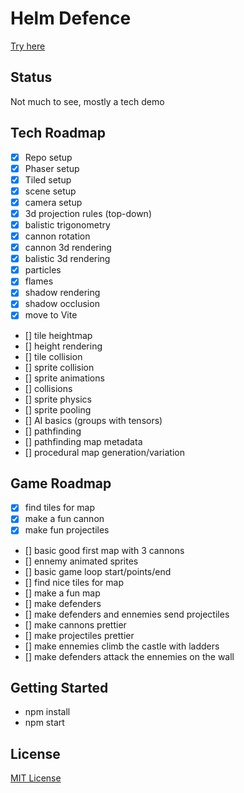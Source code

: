 # Helm Defence

[Try here](https://bbenezech.github.io/helm-defence//)

## Status

Not much to see, mostly a tech demo

## Tech Roadmap

- [x] Repo setup
- [x] Phaser setup
- [x] Tiled setup
- [x] scene setup
- [x] camera setup
- [x] 3d projection rules (top-down)
- [x] balistic trigonometry
- [x] cannon rotation
- [x] cannon 3d rendering
- [x] balistic 3d rendering
- [x] particles
- [x] flames
- [x] shadow rendering
- [x] shadow occlusion
- [x] move to Vite
- [] tile heightmap
- [] height rendering
- [] tile collision
- [] sprite collision
- [] sprite animations
- [] collisions
- [] sprite physics
- [] sprite pooling
- [] AI basics (groups with tensors)
- [] pathfinding
- [] pathfinding map metadata
- [] procedural map generation/variation

## Game Roadmap

- [x] find tiles for map
- [x] make a fun cannon
- [x] make fun projectiles
- [] basic good first map with 3 cannons
- [] ennemy animated sprites
- [] basic game loop start/points/end
- [] find nice tiles for map
- [] make a fun map
- [] make defenders
- [] make defenders and ennemies send projectiles
- [] make cannons prettier
- [] make projectiles prettier
- [] make ennemies climb the castle with ladders
- [] make defenders attack the ennemies on the wall

## Getting Started

- npm install
- npm start

## License

[MIT License](https://github.com/ourcade/phaser3-vite-template/blob/master/LICENSE)

